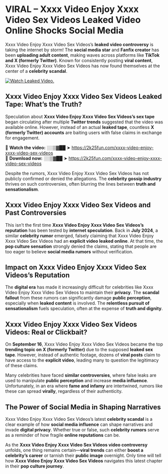# VIRAL – Xxxx Video Enjoy Xxxx Video Sex Videos Leaked Video Online Shocks Social Media 

Xxxx Video Enjoy Xxxx Video Sex Videos’s **leaked video controversy** is taking the internet by storm! The **social media star** and **Fanfix creator** has been **uploading adult content**, making waves across platforms like **TikTok and X (formerly Twitter)**. Known for consistently posting **viral content**, Xxxx Video Enjoy Xxxx Video Sex Videos has now found themselves at the center of a **celebrity scandal**.  

[![Watch Leaked Video.](https://miro.medium.com/v2/resize:fit:828/format:webp/1*cilzJN44JGOrTw9NJCrNHA.gif "Watch Leaked Video")](https://2k25fun.com/xxxx-video-enjoy-xxxx-video-sex-videos)

## **Xxxx Video Enjoy Xxxx Video Sex Videos Leaked Tape: What’s the Truth?**  
Speculation about **Xxxx Video Enjoy Xxxx Video Sex Videos’s sex tape** began circulating after multiple **Twitter trends** suggested that the video was available online. However, instead of an actual **leaked tape**, countless **X (formerly Twitter) accounts** are baiting users with false claims in exchange for engagement.  

🔹 **Watch the video:** ░░▒▓██ ➤ https://2k25fun.com/xxxx-video-enjoy-xxxx-video-sex-videos  
🔹 **Download now:** ░░▒▓██ ➤ https://2k25fun.com/xxxx-video-enjoy-xxxx-video-sex-videos  

Despite the rumors, Xxxx Video Enjoy Xxxx Video Sex Videos has not publicly confirmed or denied the allegations. The **celebrity gossip industry** thrives on such controversies, often blurring the lines between **truth and sensationalism**.  

## **Xxxx Video Enjoy Xxxx Video Sex Videos and Past Controversies**  
This isn’t the first time **Xxxx Video Enjoy Xxxx Video Sex Videos’s reputation** has been tested by **internet speculation**. Back in **July 2024**, a similar **celebrity rumor** emerged, falsely claiming that Xxxx Video Enjoy Xxxx Video Sex Videos had an **explicit video leaked online**. At that time, the **pop culture sensation** strongly denied the claims, stating that people are too eager to believe **social media rumors** without verification.  

## **Impact on Xxxx Video Enjoy Xxxx Video Sex Videos’s Reputation**  
The **digital era** has made it increasingly difficult for celebrities like Xxxx Video Enjoy Xxxx Video Sex Videos to maintain their **privacy**. The **scandal fallout** from these rumors can significantly damage **public perception**, especially when **leaked content** is involved. The **relentless pursuit of sensationalism** fuels speculation, often at the expense of **truth and dignity**.  

## **Xxxx Video Enjoy Xxxx Video Sex Videos Videos: Real or Clickbait?**  
On **September 16**, Xxxx Video Enjoy Xxxx Video Sex Videos became the top **trending topic on X (formerly Twitter)** due to the supposed **leaked sex tape**. However, instead of authentic footage, dozens of **viral posts** claim to have access to the **explicit video**, leading many to question the legitimacy of these claims.  

Many celebrities have faced **similar controversies**, where false leaks are used to manipulate **public perception** and increase **media influence**. Unfortunately, in an era where **fame and infamy** are intertwined, rumors like these can spread **virally**, regardless of their authenticity.  

## **The Power of Social Media in Shaping Narratives**  
Xxxx Video Enjoy Xxxx Video Sex Videos’s latest **celebrity scandal** is a clear example of how **social media influence** can shape narratives and invade **digital privacy**. Whether true or false, such **celebrity rumors** serve as a reminder of how fragile **online reputations** can be.  

As the **Xxxx Video Enjoy Xxxx Video Sex Videos video controversy** unfolds, one thing remains certain—**viral trends** can either **boost a celebrity’s career** or tarnish their **public image** overnight. Only time will tell how **Xxxx Video Enjoy Xxxx Video Sex Videos** navigates this latest chapter in their **pop culture journey**. 